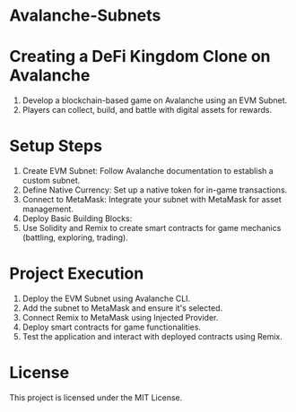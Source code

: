 # Avalanche-Subnets

# Creating a DeFi Kingdom Clone on Avalanche
1. Develop a blockchain-based game on Avalanche using an EVM Subnet.
2. Players can collect, build, and battle with digital assets for rewards.

# Setup Steps
1. Create EVM Subnet: Follow Avalanche documentation to establish a custom subnet.
2. Define Native Currency: Set up a native token for in-game transactions.
3. Connect to MetaMask: Integrate your subnet with MetaMask for asset management.
4. Deploy Basic Building Blocks:
5. Use Solidity and Remix to create smart contracts for game mechanics (battling, exploring, trading).

# Project Execution
1. Deploy the EVM Subnet using Avalanche CLI.
2. Add the subnet to MetaMask and ensure it's selected.
3. Connect Remix to MetaMask using Injected Provider.
4. Deploy smart contracts for game functionalities.
5. Test the application and interact with deployed contracts using Remix.

# License
This project is licensed under the MIT License.
